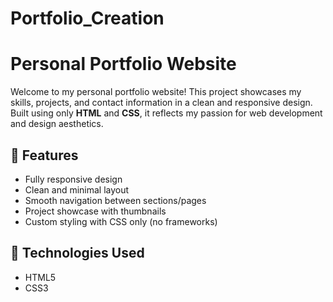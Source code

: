 # Portfolio_Creation

# Personal Portfolio Website

Welcome to my personal portfolio website! This project showcases my skills, projects, and contact information in a clean and responsive design. Built using only **HTML** and **CSS**, it reflects my passion for web development and design aesthetics.

## 🎨 Features

- Fully responsive design
- Clean and minimal layout
- Smooth navigation between sections/pages
- Project showcase with thumbnails
- Custom styling with CSS only (no frameworks)

## 🔧 Technologies Used

- HTML5
- CSS3
